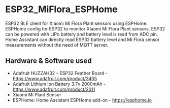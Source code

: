 # ESP32_MiFlora_ESPHome
ESP32 BLE client for XIaomi Mi Flora Plant sensors using ESPHome.
ESPHome config for ESP32 to monitor XIaomi Mi Flora Plant sensors. ESP32 can be powered with LiPo battery and battery level is read from ADC pin. Home Assistant can directly read ESP32 battery level and Mi Flora sensor measurements without the need of MQTT server.

## Hardware & Software used

- Adafruit HUZZAH32 – ESP32 Feather Board - https://www.adafruit.com/product/3405
- Adafruit Lithium Ion Battery 3.7v 2000mAh - https://www.adafruit.com/product/2011
- Xiaomi Mi Plant Sensor
- ESPHome: Home Assistant ESPHome add-on - https://esphome.io
